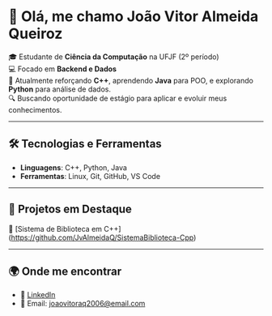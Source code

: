 # 👋 Olá, me chamo João Vitor Almeida Queiroz

🎓 Estudante de **Ciência da Computação** na UFJF (2º período)  
💻 Focado em **Backend e Dados**  
🚀 Atualmente reforçando **C++**, aprendendo **Java** para POO, e explorando **Python** para análise de dados.  
🔍 Buscando oportunidade de estágio para aplicar e evoluir meus conhecimentos.  

---

## 🛠️ Tecnologias e Ferramentas
- **Linguagens**: C++, Python, Java  
- **Ferramentas**: Linux, Git, GitHub, VS Code  

---

## 📌 Projetos em Destaque
🔹 [Sistema de Biblioteca em C++] (https://github.com/JvAlmeidaQ/SistemaBiblioteca-Cpp)

---

## 🌍 Onde me encontrar
- 💼 [LinkedIn](https://www.linkedin.com/in/jo%C3%A3o-vitor-almeida-queiroz/)  
- 📧 Email: joaovitoraq2006@email.com
